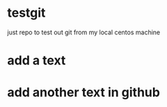 # testgit
just repo to test out git from my local centos machine
# add a text
# add another text in github
